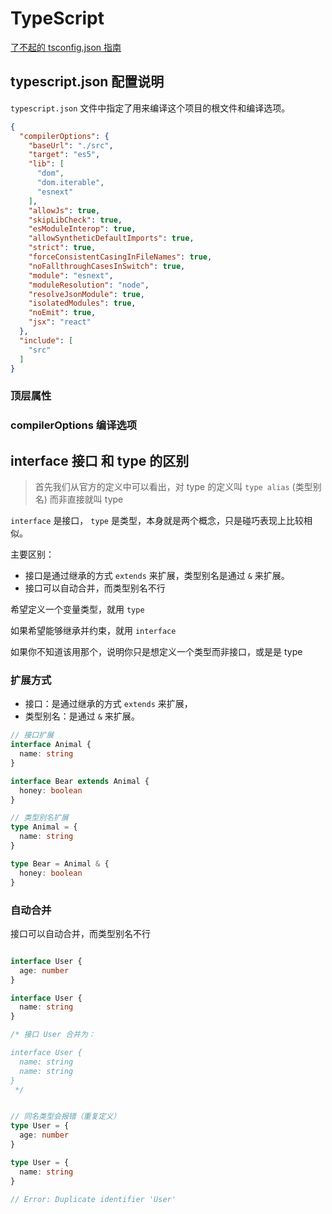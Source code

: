 # TypeScript

[了不起的 tsconfig.json 指南](https://segmentfault.com/a/1190000022809326)

## typescript.json 配置说明

`typescript.json` 文件中指定了用来编译这个项目的根文件和编译选项。

```json lines
{
  "compilerOptions": {
    "baseUrl": "./src",
    "target": "es5",
    "lib": [
      "dom",
      "dom.iterable",
      "esnext"
    ],
    "allowJs": true,
    "skipLibCheck": true,
    "esModuleInterop": true,
    "allowSyntheticDefaultImports": true,
    "strict": true,
    "forceConsistentCasingInFileNames": true,
    "noFallthroughCasesInSwitch": true,
    "module": "esnext",
    "moduleResolution": "node",
    "resolveJsonModule": true,
    "isolatedModules": true,
    "noEmit": true,
    "jsx": "react"
  },
  "include": [
    "src"
  ]
}
```

### 顶层属性

### compilerOptions 编译选项

## interface 接口 和 type 的区别

> 首先我们从官方的定义中可以看出，对 type 的定义叫 `type alias` (类型别名) 而非直接就叫 type


`interface` 是接口， `type` 是类型，本身就是两个概念，只是碰巧表现上比较相似。

主要区别：

- 接口是通过继承的方式 `extends` 来扩展，类型别名是通过 `&` 来扩展。
- 接口可以自动合并，而类型别名不行

希望定义一个变量类型，就用 `type`

如果希望能够继承并约束，就用 `interface`

如果你不知道该用那个，说明你只是想定义一个类型而非接口，或是是 type

### 扩展方式

- 接口：是通过继承的方式 `extends` 来扩展，
- 类型别名：是通过 `&` 来扩展。

```ts
// 接口扩展
interface Animal {
  name: string
}

interface Bear extends Animal {
  honey: boolean
}

// 类型别名扩展
type Animal = {
  name: string
}

type Bear = Animal & {
  honey: boolean
}
```

### 自动合并

接口可以自动合并，而类型别名不行

```ts

interface User {
  age: number
}

interface User {
  name: string
}

/* 接口 User 合并为：

interface User {
  name: string
  name: string
}
 */


// 同名类型会报错（重复定义）
type User = {
  age: number
}

type User = {
  name: string
}

// Error: Duplicate identifier 'User'
```

